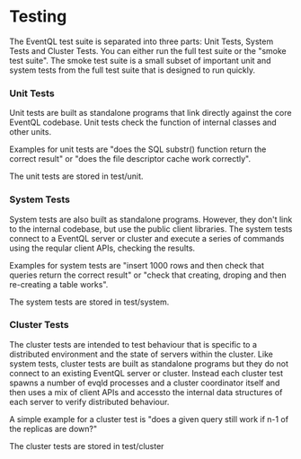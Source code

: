 Testing
=======

The EventQL test suite is separated into three parts: Unit Tests, System Tests
and Cluster Tests. You can either run the full test suite or the "smoke test
suite". The smoke test suite is a small subset of important unit and system
tests from the full test suite that is designed to run quickly.


### Unit Tests

Unit tests are built as standalone programs that link directly against the core
EventQL codebase. Unit tests check the function of internal classes and other
units.

Examples for unit tests are "does the SQL substr() function return the
correct result" or "does the file descriptor cache work correctly".

The unit tests are stored in test/unit. 


### System Tests

System tests are also built as standalone programs. However, they don't link to
the internal codebase, but use the public client libraries. The system tests
connect to a EventQL server or cluster and execute a series of commands using
the reqular client APIs, checking the results.

Examples for system tests are "insert 1000 rows and then check that queries
return the correct result" or "check that creating, droping and then re-creating
a table works".

The system tests are stored in test/system.


### Cluster Tests

The cluster tests are intended to test behaviour that is specific to a
distributed environment and the state of servers within the cluster. Like system
tests, cluster tests are built as standalone programs but they do not connect to
an existing EventQL server or cluster. Instead each cluster test spawns a number
of evqld processes and a cluster coordinator itself and then uses a mix of
client APIs and accessto the internal data structures of each server to verify
distributed behaviour.

A simple example for a cluster test is "does a given query still work if n-1 of
the replicas are down?"

The cluster tests are stored in test/cluster


